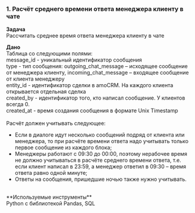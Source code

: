 ### 1. Расчёт среднего времени ответа менеджера клиенту в чате
**Задача**<br>
Рассчитать среднее время ответа менеджера клиенту в чате

**Дано**<br>
Таблица со следующими полями:<br>
message_id - уникальный идентификатор сообщения<br>
type - тип сообщения: outgoing_chat_message – исходящее сообщение от менеджера клиенту, incoming_chat_message – входящее сообщение от клиента менеджеру<br>
entity_id - идентификатор сделки в amoCRM. На каждого клиента открывается отдельная сделка<br>
created_by - идентификатор того, кто написал сообщение. У клиентов всегда 0.<br>
created_at - время создания сообщения в формате Unix Timestamp<br>
<br>
Расчёт должен учитывать следующее:<br>
- Если в диалоге идут несколько сообщений подряд от клиента или менеджера, то при расчёте времени ответа надо учитывать только первое сообщение из каждого блока;<br>
- Менеджеры работают с 09:30 до 00:00, поэтому нерабочее время не должно учитываться в расчёте среднего времени ответа, т.е. если клиент написал в 23:59, а менеджер ответил в 09:30 – время ответа равно одной минуте;<br>
- Ответы на сообщения, пришедшие ночью также нужно учитывать.<br>
<br>
**Используемые инструменты**<br>
Python с библиотекой Pandas, SQL

